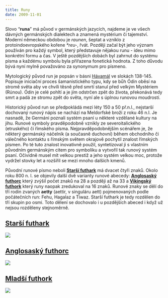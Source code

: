 ```yaml
---
title: Runy
date: 2009-11-01
---
```


Slovo “**runa**” má původ v germánských jazycích, najdeme je ve všech dávných germánských dialektech a znamená mystérium či tajemství. Moderní německou obdobou je _raunen_, šeptat a vzniklo z protoindoevropského kořene _\*reu-_, řvát. Později začal být jeho význam používán pro každý symbol, který představuje nějakou runu - ideu mimo konkrétní formu a čas. V ještě pozdějších dobách byl zahrnut do systému písma a každému symbolu byla přiřazena fonetická hodnota. Z toho důvodu bývá nyní mylně považováno za synonymum pro písmeno. 

Mytologický původ run je popsán v básni [Hávamál](/sagy/starsi-edda/havamal-vyroky-vysokeho "Hávamál – Výroky Vysokého") ve slokách 138-145. Popisuje iniciační proces šamanistického typu, kdy se bůh Ódin oběsí na stromě světa aby ve chvíli těsně před smrtí stanul před velkým Mystériem (Rúnou). Ódin je celé pohltí a je jím odstrčen zpět do života, překonává tedy smrt a padá ze stromu zpět do světa, nyní ale s úplnou runovou moudrostí. 

Historický původ run se předpokládá mezi léty 150 a 50 př.n.l., nejstarší dochovaný runový nápis se nachází na Meldorfské broži z roku 46 n.l. Je nasnadě, že Germáni poznali systém psaní u některé vzdělané kultury na jihu. Runové symboly pravděpodobně vznikly ze severoitalického (etruského) či římského písma. Nejpravděpodobnějším scénářem je, že některý germánský náčelník (a současně duchovní) během obchodního či válečného kontaktu s římským světem okrajově pochytil znalost římských písmen. Po té tuto znalost inovativně použil, syntetizoval ji s vlastním původním germánským citem pro symboliku a vytvořil tak runový systém psaní. Očividně musel mít velkou prestiž a jeho systém velkou moc, protože vydržel stovky let a rozšířil se mezi mnoho dalších kmenů. 

Původní runové písmo neboli [**Starší futhark**](/runy/starsi-futhark "Anglosaský futhorc") má dvacet čtyři znaků. Okolo roku 800 n. l. se objevily další dvě varianty runové abecedy: [**Anglosaský futhorc**](/runy/anglosasky-futhorc "Anglosaský futhorc") který zvýšil počet znaků na 28 a později až na 33 a [**Vikingský futhork**](/runy/mladsi-futhork "Mladší futhork") který runy naopak zredukoval na 16 znaků. Runové znaky se dělí do tří rodin zvaných **aetty** (aettir, v singuláru aett) pojmenovaných podle počátečních run: Fehu, Hagalaz a Tiwaz. Starší futhark je tedy rozdělen do tří skupin po osmi. Toto dělení se dochovalo i u pozdějších abeced i když už nejsou rozděleny stejnoměrně.

[Starší futhark](/runy/starsi-futhark)
--------------------------------------

[![](/images/runy/elder-futhark.png)](/runy/starsi-futhark)

[Anglosaský futhorc](/runy/anglosasky-futhorc)
----------------------------------------------

[![](/images/runy/anglosaxon-futhorc.png)](/runy/anglosasky-futhorc)

[Mladší futhork](/runy/mladsi-futhork)
--------------------------------------

[![](/images/runy/younger-futhork.png)](/runy/mladsi-futhork)

